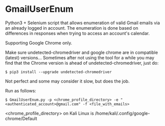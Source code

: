 # GmailUserEnum
Python3 + Selenium script that allows enumeration of valid Gmail emails via an already logged in account. The enumeration is done based on differences in responses when trying to access an account's calendar.

Supporting Google Chrome only.

Make sure undetected-chromedriver and google chrome are in compatible (latest) versions... Sometimes after not using the tool for a while you may find that the Chrome version is ahead of undetected-chromedriver, just do:
```
$ pip3 install --upgrade undetected-chromedriver
```

Not perfect and some may consider it slow, but does the job.

Run as follows:
```
$ GmailUserEnum.py -p <chrome_profile_directory> -e "<authenticated_account>@gmail.com" -f <file_with_emails>
```

<chrome_profile_directory> on Kali Linux is /home/kali/.config/google-chrome/Default
